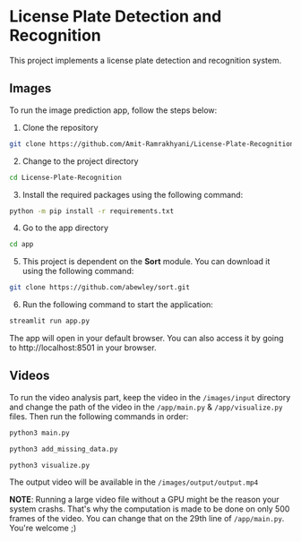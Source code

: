 # License Plate Detection and Recognition

This project implements a license plate detection and recognition system.  

## Images

To run the image prediction app, follow the steps below:

1. Clone the repository

```bash
git clone https://github.com/Amit-Ramrakhyani/License-Plate-Recognition.git
```

2. Change to the project directory
```bash
cd License-Plate-Recognition
```

3. Install the required packages using the following command:
```bash
python -m pip install -r requirements.txt
```

4. Go to the app directory
```bash
cd app
```

5. This project is dependent on the **Sort** module. You can download it using the following command: 

```bash
git clone https://github.com/abewley/sort.git
```

6. Run the following command to start the application:
```bash
streamlit run app.py
```

The app will open in your default browser. You can also access it by going to http://localhost:8501 in your browser.

## Videos

To run the video analysis part, keep the video in the `/images/input` directory and change the path of the video in the `/app/main.py` & `/app/visualize.py` files. Then run the following commands in order:

```bash
python3 main.py
```

```bash
python3 add_missing_data.py
```

```bash
python3 visualize.py
```

The output video will be available in the `/images/output/output.mp4`

**NOTE**: Running a large video file without a GPU might be the reason your system crashs. That's why the computation is made to be done on only 500 frames of the video. You can change that on the 29th line of `/app/main.py`. You're welcome ;)